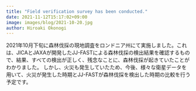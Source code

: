 ```yaml
---
title: "Field verification survey has been conducted."
date: 2021-11-12T15:17:02+09:00
image: images/blog/2021-10-20.jpg
author: Hiroaki Okonogi
---
```

2021年10月下旬に森林伐採の現地調査をロンドニア州にて実施しました。これは、JICAとJAXAが開発したJJ-FASTによる森林伐採の検出結果を確認するもので、<!--more-->結果、すべての検出が正しく、残念なことに、森林伐採が起きていたことがわかりました。 しかし、火災も発生していたため、今後、様々な衛星データを用いて、火災が発生した時期とJJ-FASTが森林伐採を検出した時期の比較を行う予定です。
